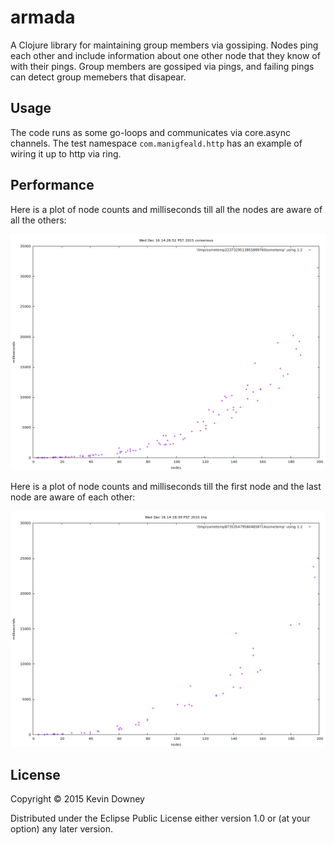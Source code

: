 # armada

A Clojure library for maintaining group members via gossiping. Nodes
ping each other and include information about one other node that they
know of with their pings. Group members are gossiped via pings, and
failing pings can detect group memebers that disapear. 

## Usage

The code runs as some go-loops and communicates via core.async
channels. The test namespace `com.manigfeald.http` has an example of
wiring it up to http via ring.

## Performance


Here is a plot of node counts and milliseconds till all the nodes are
aware of all the others:

![consensus plot](/plots/consensus.png?raw=true)

Here is a plot of node counts and milliseconds till the first node and
the last node are aware of each other:

![line plot](/plots/line.png?raw=true)

## License

Copyright © 2015 Kevin Downey

Distributed under the Eclipse Public License either version 1.0 or (at
your option) any later version.
